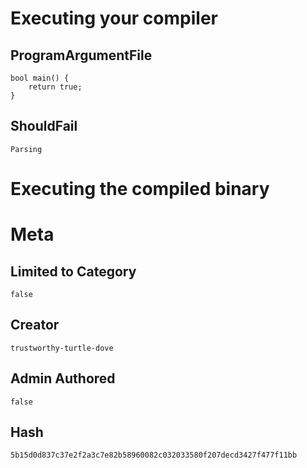# Executing your compiler

## ProgramArgumentFile

```
bool main() {
    return true;
}
```

## ShouldFail

```
Parsing
```

# Executing the compiled binary

# Meta

## Limited to Category

```
false
```

## Creator

```
trustworthy-turtle-dove
```

## Admin Authored

```
false
```

## Hash

```
5b15d0d837c37e2f2a3c7e82b58960082c032033580f207decd3427f477f11bb
```
